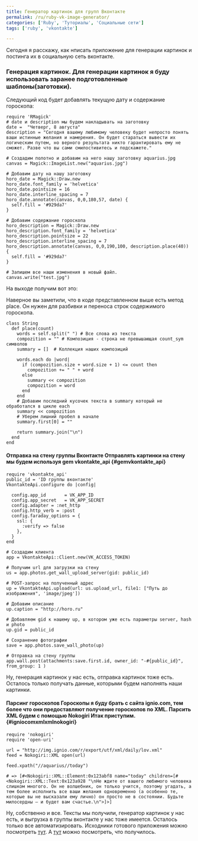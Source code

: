 ```yaml
---
title: Генератор картинок для групп Вконтакте
permalink: /ru/ruby-vk-image-generator/
categories: ['Ruby', 'Туториалы', 'Социальные сети']
tags: ['ruby', 'vkontakte']

---
```


Сегодня я расскажу, как нписать приложение для генерации картинок и постинга их в социальную сеть вконтакте.
<!--more-->

### Генерация картинок. Для генерации картинок я буду использовать заранее подготовленные шаблоны(заготовки).

Следующий код будет добавлять текущую дату и содержание гороскопа:


```
require 'RMagick'
# date и description мы будем накладывать на заготовку
date =  "Четверг, 8 августа"
description = "Сегодня вашему любимому человеку будет непросто понять ваши истинные желания и намерения. Он будет стараться вывести их логическим путем, но верного результата никто гарантировать ему не сможет. Разве что вы сами смилостивитесь и подскажете."

# Создадим полотно и добавим на него нашу заготовку aquarius.jpg
canvas = Magick::ImageList.new("aquarius.jpg")

# Добавим дату на нашу заготовку
horo_date = Magick::Draw.new
horo_date.font_family = 'helvetica'
horo_date.pointsize = 16
horo_date.interline_spacing = 7
horo_date.annotate(canvas, 0,0,180,57, date) {
  self.fill = '#929da7'
}

# Добавим содержание гороскопа
horo_description = Magick::Draw.new
horo_description.font_family = 'helvetica'
horo_description.pointsize = 22
horo_description.interline_spacing = 7
horo_description.annotate(canvas, 0,0,190,100, description.place(40)) {
  self.fill = '#929da7'
}

# Запишем все наши изменения в новый файл.
canvas.write("test.jpg")
```    

На выходе получим вот это:

Наверное вы заметили, что в коде представленном выше есть метод place. Он нужен для разбивки и переноса строк содержимого гороскопа.

```
class String
  def place(count)
    words = self.split(" ") # Все слова из текста
    compozition = "" # Композиция - строка не превышающая count_sym символов
    summary = []  # Коллекция наших композиций

    words.each do |word|
      if (compozition.size + word.size + 1) <= count then
        compozition += " " + word
      else
        summary << compozition
        compozition = word
      end
    end
    # Добавим последний кусочек текста в summary который не обработался в цикле each
    summary << compozition
    # Уберем лишний пробел в начале
    summary.first[0] = ""

    return summary.join("\n")
  end
end
```    

#### Отправка на стену группы Вконтакте Отправлять картинки на стену мы будем используя gem vkontakte_api {#gemvkontakte_api}

```
require 'vkontakte_api'
public_id = 'ID группы вконтакте'
VkontakteApi.configure do |config|

  config.app_id       = VK_APP_ID
  config.app_secret   = VK_APP_SECRET
  config.adapter = :net_http
  config.http_verb = :post
  config.faraday_options = {
    ssl: {
      :verify => false
    },
  }
end

# Создадим клиента
app = VkontakteApi::Client.new(VK_ACCESS_TOKEN)

# Получим url для загрузки на стену
us = app.photos.get_wall_upload_server(gid: public_id)

# POST-запрос на полученный адрес
up = VkontakteApi.upload(url: us.upload_url, file1: ["Путь до изображения", 'image/jpeg'])

# Добавим описание
up.caption = "http://horo.ru"

# Добавляем gid к нашему up, в котором уже есть параметры server, hash и photo
up.gid = public_id

# Сохранение фотографии
save = app.photos.save_wall_photo(up)

# Отправка на стену группы
app.wall.post(attachments:save.first.id, owner_id: "-#{public_id}", from_group: 1 )
```    

Ну, генерация картинок у нас есть, отправка картинок тоже есть. Осталось только получать данные, которыми будем наполнять наши картинки.

#### Парсинг гороскопов Гороскопы я буду брать с сайта ignio.com, тем более что они предоставляют получение гороскопов по XML. Парсить XML будем с помощью Nokogiri Итак приступим. {#igniocomxmlxmlnokogiri}

```    
require 'nokogiri'
require 'open-uri'

url = "http://img.ignio.com/r/export/utf/xml/daily/lov.xml"
feed = Nokogiri::XML open(url)

feed.xpath("//aquarius//today")

# => [#<Nokogiri::XML::Element:0x123abf8 name="today" children=[#<Nokogiri::XML::Text:0x123a928 "\nНе ждите от вашего любимого человека слишком многого. Он не волшебник, он только учится, поэтому угадать, а тем более исполнить все ваши желания одновременно (а особенно те, которые вы не высказали ему лично) он просто не в состоянии. Будьте милосердны – и будет вам счастье.\n">]>]
```    

Ну, собственно и все. Тексты мы получили, генератор картинок у нас есть, и выгрузка в группы вконтакте у нас тоже имеется. Осталось только все автоматизировать. Исходники готового приложения можно посмотреть [тут][1]. А [тут][2] можно посмотреть, что получилось.

 [1]: https://github.com/istickz/vk-horo-poster
 [2]: http://vk.com/today_business_horoscope